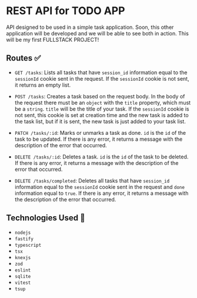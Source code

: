 # REST API for TODO APP

API designed to be used in a simple task application. Soon, this other application will be developed and we will be able to see both in action. This will be my first FULLSTACK PROJECT!

## Routes ✅

- `GET /tasks`: Lists all tasks that have `session_id` information equal to the `sessionId` cookie sent in the request. If the `sessionId` cookie is not sent, it returns an empty list.

- `POST /tasks`: Creates a task based on the request body. In the body of the request there must be an `object` with the `title` property, which must be a `string`. `title` will be the title of your task. If the `sessionId` cookie is not sent, this cookie is set at creation time and the new task is added to the task list, but if it is sent, the new task is just added to your task list.

- `PATCH /tasks/:id`: Marks or unmarks a task as done. `id` is the `id` of the task to be updated. If there is any error, it returns a message with the description of the error that occurred.

- `DELETE /tasks/:id`: Deletes a task. `id` is the `id` of the task to be deleted. If there is any error, it returns a message with the description of the error that occurred.

- `DELETE /tasks/completed`: Deletes all tasks that have `session_id` information equal to the `sessionId` cookie sent in the request and `done` information equal to `true`. If there is any error, it returns a message with the description of the error that occurred.

## Technologies Used 🚀

- `nodejs`
- `fastify`
- `typescript`
- `tsx`
- `knexjs`
- `zod`
- `eslint`
- `sqlite`
- `vitest`
- `tsup`
